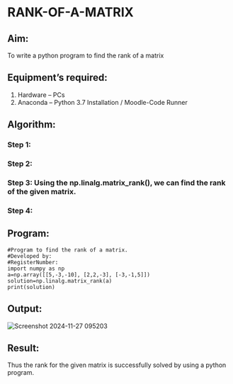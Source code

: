 # RANK-OF-A-MATRIX
## Aim:
To write a python program to find the rank of a matrix
## Equipment’s required:
1. 	Hardware – PCs
2. 	Anaconda – Python 3.7 Installation / Moodle-Code Runner
## Algorithm:
### Step 1: 
### Step 2: 
### Step 3: Using the np.linalg.matrix_rank(), we can find the rank of the given matrix.
### Step 4: 
## Program:
```
#Program to find the rank of a matrix.
#Developed by: 
#RegisterNumber:
import numpy as np
a=np.array([[5,-3,-10], [2,2,-3], [-3,-1,5]])
solution=np.linalg.matrix_rank(a)
print(solution)
```
## Output: 
![Screenshot 2024-11-27 095203](https://github.com/user-attachments/assets/090d16ef-7c39-4b3e-bc0e-80c371538c47)


## Result:
Thus the rank for the given matrix is successfully solved by  using a python program.

